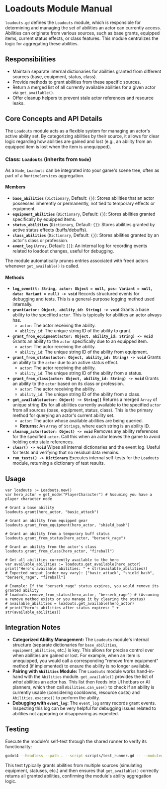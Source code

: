 # Loadouts Module Manual

`loadouts.gd` defines the `Loadouts` module, which is responsible for determining and managing the set of abilities an actor can currently access. Abilities can originate from various sources, such as base grants, equipped items, current status effects, or class features. This module centralizes the logic for aggregating these abilities.

## Responsibilities

-   Maintain separate internal dictionaries for abilities granted from different sources (base, equipment, status, class).
-   Provide methods to grant abilities from these specific sources.
-   Return a merged list of all currently available abilities for a given actor via `get_available()`.
-   Offer cleanup helpers to prevent stale actor references and resource leaks.

## Core Concepts and API Details

The `Loadouts` module acts as a flexible system for managing an actor's active ability set. By categorizing abilities by their source, it allows for clear logic regarding how abilities are gained and lost (e.g., an ability from an equipped item is lost when the item is unequipped).

### Class: `Loadouts` (inherits from `Node`)

As a `Node`, `Loadouts` can be integrated into your game's scene tree, often as part of a `RuntimeServices` aggregation.

#### Members

*   **`base_abilities`** (`Dictionary`, Default: `{}`): Stores abilities that an actor possesses inherently or permanently, not tied to temporary effects or equipment.
*   **`equipment_abilities`** (`Dictionary`, Default: `{}`): Stores abilities granted specifically by equipped items.
*   **`status_abilities`** (`Dictionary`, Default: `{}`): Stores abilities granted by active status effects (buffs/debuffs).
*   **`class_abilities`** (`Dictionary`, Default: `{}`): Stores abilities granted by an actor's class or profession.
*   **`event_log`** (`Array`, Default: `[]`): An internal log for recording events related to loadout changes, useful for debugging.

The module automatically prunes entries associated with freed actors whenever `get_available()` is called.

#### Methods

*   **`log_event(t: String, actor: Object = null, pos: Variant = null, data: Variant = null) -> void`**
    Records structured events for debugging and tests. This is a general-purpose logging method used internally.
*   **`grant(actor: Object, ability_id: String) -> void`**
    Grants a base ability to the specified `actor`. This is typically for abilities an actor always has.
    *   `actor`: The actor receiving the ability.
    *   `ability_id`: The unique string ID of the ability to grant.
*   **`grant_from_equipment(actor: Object, ability_id: String) -> void`**
    Grants an ability to the `actor` specifically due to an equipped item.
    *   `actor`: The actor receiving the ability.
    *   `ability_id`: The unique string ID of the ability from equipment.
*   **`grant_from_status(actor: Object, ability_id: String) -> void`**
    Grants an ability to the `actor` due to an active status effect.
    *   `actor`: The actor receiving the ability.
    *   `ability_id`: The unique string ID of the ability from a status.
*   **`grant_from_class(actor: Object, ability_id: String) -> void`**
    Grants an ability to the `actor` based on its class or profession.
    *   `actor`: The actor receiving the ability.
    *   `ability_id`: The unique string ID of the ability from a class.
*   **`get_available(actor: Object) -> String[]`**
    Returns a merged `Array` of unique string IDs for all abilities currently available to the specified `actor` from all sources (base, equipment, status, class). This is the primary method for querying an actor's current ability set.
    *   `actor`: The actor whose available abilities are being queried.
    *   **Returns:** An `Array` of `String`s, where each string is an ability ID.
*   **`cleanup_actor(actor: Object) -> void`**
    Removes any ability references for the specified `actor`. Call this when an actor leaves the game to avoid holding onto stale references.
*   **`clear() -> void`**
    Wipes all internal dictionaries and the event log. Useful for tests and verifying that no residual data remains.
*   **`run_tests() -> Dictionary`**
    Executes internal self-tests for the `Loadouts` module, returning a dictionary of test results.

## Usage

```gdscript
var loadouts := Loadouts.new()
var hero_actor = get_node("PlayerCharacter") # Assuming you have a player character node

# Grant a base ability
loadouts.grant(hero_actor, "basic_attack")

# Grant an ability from equipped gear
loadouts.grant_from_equipment(hero_actor, "shield_bash")

# Grant an ability from a temporary buff status
loadouts.grant_from_status(hero_actor, "berserk_rage")

# Grant an ability from the actor's class
loadouts.grant_from_class(hero_actor, "fireball")

# Get all abilities currently available to the hero
var available_abilities := loadouts.get_available(hero_actor)
print("Hero's available abilities: " + str(available_abilities))
# Expected output (order may vary): ["basic_attack", "shield_bash", "berserk_rage", "fireball"]

# Example: If the "berserk_rage" status expires, you would remove its granted ability
# loadouts.remove_from_status(hero_actor, "berserk_rage") # (Assuming a remove method exists or you manage it by clearing the status)
# available_abilities = loadouts.get_available(hero_actor)
# print("Hero's abilities after status expires: " + str(available_abilities))
```

## Integration Notes

-   **Categorized Ability Management:** The `Loadouts` module's internal structure (separate dictionaries for `base_abilities`, `equipment_abilities`, etc.) is key. This allows for precise control over when abilities are gained or lost. For example, when an item is unequipped, you would call a corresponding "remove from equipment" method (if implemented) to ensure the ability is no longer available.
-   **Pairing with `Abilities` Module:** The `Loadouts` module works hand-in-hand with the `Abilities` module. `get_available()` provides the list of *what* abilities an actor has. This list then feeds into UI hotbars or AI planners, which then call `Abilities.can_use()` to check if an ability is currently usable (considering cooldowns, resource costs) and `Abilities.execute()` to perform the ability.
-   **Debugging with `event_log`:** The `event_log` array records grant events. Inspecting this log can be very helpful for debugging issues related to abilities not appearing or disappearing as expected.

## Testing

Execute the module's self-test through the shared runner to verify its functionality:

```bash
godot4 --headless --path . --script scripts/test_runner.gd -- --module=loadouts
```

This test typically grants abilities from multiple sources (simulating equipment, statuses, etc.) and then ensures that `get_available()` correctly returns all granted abilities, confirming the module's ability aggregation logic.